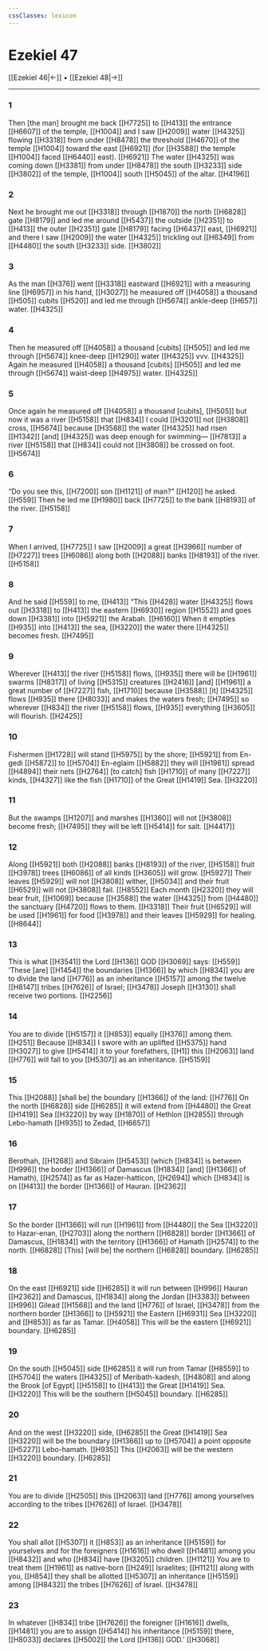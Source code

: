 ```yaml
---
cssClasses: lexicon
---
```


# Ezekiel 47

[[Ezekiel 46|←]] • [[Ezekiel 48|→]]

---

### 1
Then [the man] brought me back [[H7725]] to [[H413]] the entrance [[H6607]] of the temple, [[H1004]] and I saw [[H2009]] water [[H4325]] flowing [[H3318]] from under [[H8478]] the threshold [[H4670]] of the temple [[H1004]] toward the east [[H6921]] (for [[H3588]] the temple [[H1004]] faced [[H6440]] east). [[H6921]] The water [[H4325]] was coming down [[H3381]] from under [[H8478]] the south [[H3233]] side [[H3802]] of the temple, [[H1004]] south [[H5045]] of the altar. [[H4196]]

### 2
Next he brought me out [[H3318]] through [[H1870]] the north [[H6828]] gate [[H8179]] and led me around [[H5437]] the outside [[H2351]] to [[H413]] the outer [[H2351]] gate [[H8179]] facing [[H6437]] east, [[H6921]] and there I saw [[H2009]] the water [[H4325]] trickling out [[H6349]] from [[H4480]] the south [[H3233]] side. [[H3802]]

### 3
As the man [[H376]] went [[H3318]] eastward [[H6921]] with a measuring line [[H6957]] in his hand, [[H3027]] he measured off [[H4058]] a thousand [[H505]] cubits [[H520]] and led me through [[H5674]] ankle-deep [[H657]] water. [[H4325]]

### 4
Then he measured off [[H4058]] a thousand [cubits] [[H505]] and led me through [[H5674]] knee-deep [[H1290]] water [[H4325]] vvv. [[H4325]] Again he measured [[H4058]] a thousand [cubits] [[H505]] and led me through [[H5674]] waist-deep [[H4975]] water. [[H4325]]

### 5
Once again he measured off [[H4058]] a thousand [cubits], [[H505]] but now it was a river [[H5158]] that [[H834]] I could [[H3201]] not [[H3808]] cross, [[H5674]] because [[H3588]] the water [[H4325]] had risen [[H1342]] [and] [[H4325]] was deep enough for swimming— [[H7813]] a river [[H5158]] that [[H834]] could not [[H3808]] be crossed on foot. [[H5674]]

### 6
“Do you see this, [[H7200]] son [[H1121]] of man?” [[H120]] he asked. [[H559]] Then he led me [[H1980]] back [[H7725]] to the bank [[H8193]] of the river. [[H5158]]

### 7
When I arrived, [[H7725]] I saw [[H2009]] a great [[H3966]] number of [[H7227]] trees [[H6086]] along both [[H2088]] banks [[H8193]] of the river. [[H5158]]

### 8
And he said [[H559]] to me, [[H413]] “This [[H428]] water [[H4325]] flows out [[H3318]] to [[H413]] the eastern [[H6930]] region [[H1552]] and goes down [[H3381]] into [[H5921]] the Arabah. [[H6160]] When it empties [[H935]] into [[H413]] the sea, [[H3220]] the water there [[H4325]] becomes fresh. [[H7495]]

### 9
Wherever [[H413]] the river [[H5158]] flows, [[H935]] there will be [[H1961]] swarms [[H8317]] of living [[H5315]] creatures [[H2416]] [and] [[H1961]] a great number of [[H7227]] fish, [[H1710]] because [[H3588]] [it] [[H4325]] flows [[H935]] there [[H8033]] and makes the waters fresh; [[H7495]] so wherever [[H834]] the river [[H5158]] flows, [[H935]] everything [[H3605]] will flourish. [[H2425]]

### 10
Fishermen [[H1728]] will stand [[H5975]] by the shore; [[H5921]] from En-gedi [[H5872]] to [[H5704]] En-eglaim [[H5882]] they will [[H1961]] spread [[H4894]] their nets [[H2764]] [to catch] fish [[H1710]] of many [[H7227]] kinds, [[H4327]] like the fish [[H1710]] of the Great [[H1419]] Sea. [[H3220]]

### 11
But the swamps [[H1207]] and marshes [[H1360]] will not [[H3808]] become fresh; [[H7495]] they will be left [[H5414]] for salt. [[H4417]]

### 12
Along [[H5921]] both [[H2088]] banks [[H8193]] of the river, [[H5158]] fruit [[H3978]] trees [[H6086]] of all kinds [[H3605]] will grow. [[H5927]] Their leaves [[H5929]] will not [[H3808]] wither, [[H5034]] and their fruit [[H6529]] will not [[H3808]] fail. [[H8552]] Each month [[H2320]] they will bear fruit, [[H1069]] because [[H3588]] the water [[H4325]] from [[H4480]] the sanctuary [[H4720]] flows to them. [[H3318]] Their fruit [[H6529]] will be used [[H1961]] for food [[H3978]] and their leaves [[H5929]] for healing. [[H8644]]

### 13
This is what [[H3541]] the Lord [[H136]] GOD [[H3069]] says: [[H559]] ‘These [are] [[H1454]] the boundaries [[H1366]] by which [[H834]] you are to divide the land [[H776]] as an inheritance [[H5157]] among the twelve [[H8147]] tribes [[H7626]] of Israel; [[H3478]] Joseph [[H3130]] shall receive two portions. [[H2256]]

### 14
You are to divide [[H5157]] it [[H853]] equally [[H376]] among them. [[H251]] Because [[H834]] I swore with an uplifted [[H5375]] hand [[H3027]] to give [[H5414]] it to your forefathers, [[H1]] this [[H2063]] land [[H776]] will fall to you [[H5307]] as an inheritance. [[H5159]]

### 15
This [[H2088]] [shall be] the boundary [[H1366]] of the land: [[H776]] On the north [[H6828]] side [[H6285]] it will extend from [[H4480]] the Great [[H1419]] Sea [[H3220]] by way [[H1870]] of Hethlon [[H2855]] through Lebo-hamath [[H935]] to Zedad, [[H6657]]

### 16
Berothah, [[H1268]] and Sibraim [[H5453]] (which [[H834]] is between [[H996]] the border [[H1366]] of Damascus [[H1834]] [and] [[H1366]] of Hamath), [[H2574]] as far as Hazer-hatticon, [[H2694]] which [[H834]] is on [[H413]] the border [[H1366]] of Hauran. [[H2362]]

### 17
So the border [[H1366]] will run [[H1961]] from [[H4480]] the Sea [[H3220]] to  Hazar-enan, [[H2703]] along the northern [[H6828]] border [[H1366]] of Damascus, [[H1834]] with the territory [[H1366]] of Hamath [[H2574]] to the north. [[H6828]] [This] [will be] the northern [[H6828]] boundary. [[H6285]]

### 18
On the east [[H6921]] side [[H6285]] it will run between [[H996]] Hauran [[H2362]] and Damascus, [[H1834]] along the Jordan [[H3383]] between [[H996]] Gilead [[H1568]] and the land [[H776]] of Israel, [[H3478]] from the northern border [[H1366]] to [[H5921]] the Eastern [[H6931]] Sea [[H3220]] and [[H853]] as far as Tamar. [[H4058]] This will be the eastern [[H6921]] boundary. [[H6285]]

### 19
On the south [[H5045]] side [[H6285]] it will run from Tamar [[H8559]] to [[H5704]] the waters [[H4325]] of Meribath-kadesh, [[H4808]] and along the Brook [of Egypt] [[H5158]] to [[H413]] the Great [[H1419]] Sea. [[H3220]] This will be the southern [[H5045]] boundary. [[H6285]]

### 20
And on the west [[H3220]] side, [[H6285]] the Great [[H1419]] Sea [[H3220]] will be the boundary [[H1366]] up to [[H5704]] a point opposite [[H5227]] Lebo-hamath. [[H935]] This [[H2063]] will be the western [[H3220]] boundary. [[H6285]]

### 21
You are to divide [[H2505]] this [[H2063]] land [[H776]] among yourselves  according to the tribes [[H7626]] of Israel. [[H3478]]

### 22
You shall allot [[H5307]] it [[H853]] as an inheritance [[H5159]] for yourselves  and for the foreigners [[H1616]] who dwell [[H1481]] among you [[H8432]] and who [[H834]] have [[H3205]] children. [[H1121]] You are to treat them [[H1961]] as native-born [[H249]] Israelites; [[H1121]] along with you, [[H854]] they shall be allotted [[H5307]] an inheritance [[H5159]] among [[H8432]] the tribes [[H7626]] of Israel. [[H3478]]

### 23
In whatever [[H834]] tribe [[H7626]] the foreigner [[H1616]] dwells, [[H1481]] you are to assign [[H5414]] his inheritance [[H5159]] there, [[H8033]] declares [[H5002]] the Lord [[H136]] GOD.’ [[H3068]]

